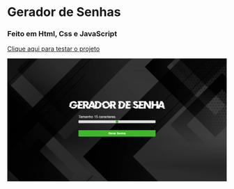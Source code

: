 # Gerador de Senhas
### Feito em Html, Css e JavaScript
<a href="https://vinicius-rodriguess.github.io/Gerador-de-senhas/">Clique aqui para testar o projeto</a>
<p></p>
<img src="./img/gerador%20de%20senha%20.png"/>
